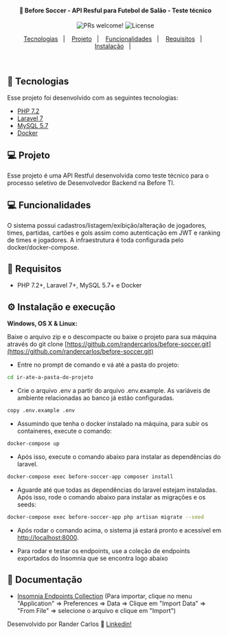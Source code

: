 <h4 align="center">
  🚀 Before Soccer - API Resful para Futebol de Salão - Teste técnico
</h4>

<p align="center">
 <img src="https://img.shields.io/static/v1?label=PRs&message=welcome&color=7159c1&labelColor=000000" alt="PRs welcome!" />

  <img alt="License" src="https://img.shields.io/static/v1?label=license&message=MIT&color=7159c1&labelColor=000000">
</p>

<p align="center">
  <a href="#rocket-tecnologias">Tecnologias</a>&nbsp;&nbsp;&nbsp;|&nbsp;&nbsp;&nbsp;
  <a href="#-projeto">Projeto</a>&nbsp;&nbsp;&nbsp;|&nbsp;&nbsp;&nbsp;
  <a href="#-funcionalidades">Funcionalidades</a>&nbsp;&nbsp;&nbsp;|&nbsp;&nbsp;&nbsp;
  <a href="#-requisitos">Requisitos</a>&nbsp;&nbsp;&nbsp;|&nbsp;&nbsp;&nbsp;
  <a href="#-instalação">Instalação</a>&nbsp;&nbsp;&nbsp;|&nbsp;&nbsp;&nbsp;
</p>

<br>

## :rocket: Tecnologias

Esse projeto foi desenvolvido com as seguintes tecnologias:

- [PHP 7.2](https://php.net)
- [Laravel 7](https://laravel.com)
- [MySQL 5.7](https://mysql.com)
- [Docker](https://docker.com)


## 💻 Projeto

Esse projeto é uma API Restful desenvolvida como teste técnico para o processo seletivo de Desenvolvedor Backend na Before TI.


## 💻 Funcionalidades

O sistema possui cadastros/listagem/exibição/alteração de jogadores, times, partidas, cartões e gols assim como autenticação em JWT e ranking de times e jogadores. A infraestrutura é toda configurada pelo docker/docker-compose.

## 📄 Requisitos

* PHP 7.2+, Laravel 7+, MySQL 5.7+ e Docker


## ⚙️ Instalação e execução

**Windows, OS X & Linux:**

Baixe o arquivo zip e o descompacte ou baixe o projeto para sua máquina através do git clone [https://github.com/randercarlos/before-soccer.git](https://github.com/randercarlos/before-soccer.git)


- Entre no prompt de comando e vá até a pasta do projeto:

```sh
cd ir-ate-a-pasta-do-projeto
```

- Crie o arquivo .env a partir do arquivo .env.example. As variáveis de ambiente relacionadas ao banco já estão configuradas.

```sh
copy .env.example .env
```

- Assumindo que tenha o docker instalado na máquina, para subir os containeres, execute o comando:

```sh
docker-compose up
```

- Após isso, execute o comando abaixo para instalar as dependências do laravel.

```sh
docker-compose exec before-soccer-app composer install
```
- Aguarde até que todas as dependências do laravel estejam instaladas. Após isso, rode o comando abaixo para instalar as migrações e os seeds:

```sh
docker-compose exec before-soccer-app php artisan migrate --seed
``` 

- Após rodar o comando acima, o sistema já estará pronto e acessível em [http://localhost:8000](http://localhost:8000).  

- Para rodar e testar os endpoints, use a coleção de endpoints exportados do Insomnia que se encontra logo abaixo

## 📝 Documentação

- [Insomnia Endpoints Collection](before-soccer-endpoints-insomnia.json) (Para importar, clique no menu "Application" => Preferences => Data => Clique em "Import Data" => "From File" => selecione o arquivo e clique em "Import")

Desenvolvido por Rander Carlos :wave: [Linkedin!](https://www.linkedin.com/in/rander-carlos-caetano-freitas-308a63a8/)

